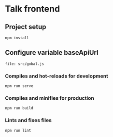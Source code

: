 # Talk frontend

## Project setup
```
npm install
```

## Configure variable baseApiUrl
```
file: src/gobal.js
```

### Compiles and hot-reloads for development
```
npm run serve
```

### Compiles and minifies for production
```
npm run build
```

### Lints and fixes files
```
npm run lint
```
